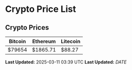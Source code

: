 # Crypto Price List

## Crypto Prices
| Bitcoin | Ethereum | Litecoin |
| ------- | -------- | -------- |
| $79654 | $1865.71 | $88.27 |
**Last Updated:** 2025-03-11 03:39 UTC
**Last Updated:** $DATE$
